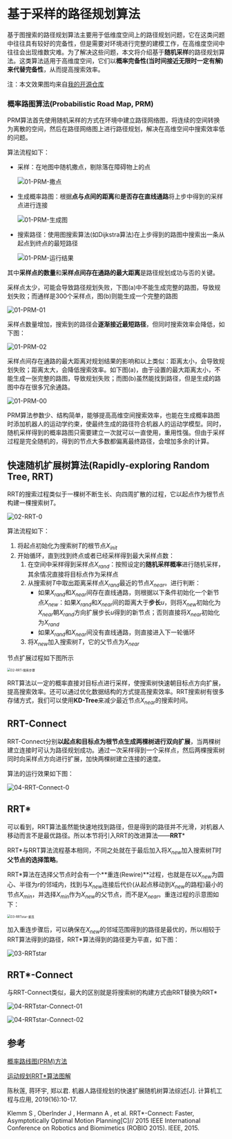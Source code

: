 # 基于采样的路径规划算法

基于图搜索的路径规划算法主要用于低维度空间上的路径规划问题，它在这类问题中往往具有较好的完备性，但是需要对环境进行完整的建模工作，在高维度空间中往往会出现维数灾难。为了解决这些问题，本文将介绍基于**随机采样**的路径规划算法。这类算法适用于高维度空间，它们以**概率完备性(当时间接近无限时一定有解)**来代替**完备性**，从而提高搜索效率。

注：本文效果图均来自[我的开源仓库](https://gitee.com/ghowoght/motion-planner)

### 概率路图算法(Probabilistic Road Map, PRM)

PRM算法首先使用随机采样的方式在环境中建立路径网络图，将连续的空间转换为离散的空间，然后在路径网络图上进行路径规划，解决在高维空间中搜索效率低的问题。

算法流程如下：

- 采样：在地图中随机撒点，剔除落在障碍物上的点

  ![01-PRM-撒点](img/04-采样算法/01-PRM-撒点.png)

- 生成概率路图：根据**点与点间的距离**和**是否存在直线通路**将上步中得到的采样点进行连接

  ![01-PRM-生成图](img/04-采样算法/01-PRM-生成图.png)

  

- 搜索路径：使用图搜索算法(如Dijkstra算法)在上步得到的路图中搜索出一条从起点到终点的最短路径

  <img src="img/04-采样算法/PRM-02/PRM-500.png" alt="01-PRM-运行结果"  />



其中**采样点的数量**和**采样点间存在通路的最大距离**是路径规划成功与否的关键。

采样点太少，可能会导致路径规划失败，下图(a)中不能生成完整的路图，导致规划失败；而通样是300个采样点，图(b)则能生成一个完整的路图

![01-PRM-01](img/04-采样算法/01-PRM-01.png)

采样点数量增加，搜索到的路径会**逐渐接近最短路径**，但同时搜索效率会降低，如下图：

![01-PRM-02](img/04-采样算法/01-PRM-02.png)

采样点间存在通路的最大距离对规划结果的影响和以上类似：距离太小，会导致规划失败；距离太大，会降低搜索效率。如下图(a)，由于设置的最大距离太小，不能生成一张完整的路图，导致规划失败；而图(b)虽然能找到路径，但是生成的路图中存在很多冗余通路。

![01-PRM-00](img/04-采样算法/01-PRM-00.png)

PRM算法参数少、结构简单，能够提高高维空间搜索效率，也能在生成概率路图时添加机器人的运动学约束，使最终生成的路径符合机器人的运动学模型。同时，随机采样得到的概率路图只需要建立一次就可以一直使用，重用性强。但由于采样过程是完全随机的，得到的节点大多数都偏离最终路径，会增加多余的计算。

## 快速随机扩展树算法(Rapidly-exploring Random Tree, RRT)

RRT的搜索过程类似于一棵树不断生长、向四周扩散的过程，它以起点作为根节点构建一棵搜索树$T$。

![02-RRT-0](img/04-采样算法/02-RRT-0.gif)

算法流程如下：

1. 将起点初始化为搜索树$T$的根节点$X_{init}$
2. 开始循环，直到找到终点或者已经采样得到最大采样点数：
   1. 在空间中采样得到采样点$X_{rand}$：按照设定的**随机采样概率**进行随机采样，其余情况直接将目标点作为采样点
   2. 从搜索树$T$中取出距离采样点$X_{rand}$最近的节点$X_{near}$。进行判断：
      - 如果$X_{rand}$和$X_{near}$间存在直线通路，则根据以下条件初始化一个新节点$X_{new}$：如果$X_{rand}$和$X_{near}$间的距离大于**步长**$u$，则将$X_{new}$初始化为$X_{near}$朝$X_{rand}$方向扩展步长$u$得到的新节点；否则直接将$X_{near}$初始化为$X_{rand}$
      - 如果$X_{rand}$和$X_{near}$间没有直线通路，则直接进入下一轮循环
   3. 将$X_{new}$加入搜索树$T$，它的父节点为$X_{near}$

节点扩展过程如下图所示

<img src="img/04-采样算法/02-RRT-搜索步骤.png" alt="02-RRT-搜索步骤" style="zoom: 50%;" />

RRT算法以一定的概率直接对目标点进行采样，使搜索树快速朝目标点方向扩展，提高搜索效率。还可以通过优化数据结构的方式提高搜索效率。RRT搜索树有很多存储方式，我们可以使用**KD-Tree**来减少最近节点$X_{near}$的搜索时间。

## RRT-Connect

RRT-Connect分别**以起点和目标点为根节点生成两棵树进行双向扩展**，当两棵树建立连接时可认为路径规划成功。通过一次采样得到一个采样点，然后两棵搜索树同时向采样点方向进行扩展，加快两棵树建立连接的速度。

算法的运行效果如下图：

![04-RRT-Connect-0](img/04-采样算法/04-RRT-Connect-0.gif)



## RRT*

可以看到，RRT算法虽然能快速地找到路径，但是得到的路径并不光滑，对机器人移动而言不是最优路径。所以本节将引入RRT的改进算法——**RRT***

RRT*与RRT算法流程基本相同，不同之处就在于最后加入将$X_{new}$加入搜索树$T$时**父节点的选择策略**。

RRT\*算法在选择父节点时会有一个**重连(Rewire)**过程，也就是在以$X_{new}$为圆心、半径为$r$的邻域内，找到与$X_{new}$连接后代价(从起点移动到$X_{new}$的路程)最小的节点$X_{min}$，并选择$X_{min}$作为$X_{new}$的父节点，而不是$X_{near}$。重连过程的示意图如下：

<img src="img/04-采样算法/03-RRTstar-重连.png" alt="03-RRTstar-重连" style="zoom: 50%;" />

加入重连步骤后，可以确保在$X_{new}$的邻域范围得到的路径是最优的，所以相较于RRT算法得到的路径，RRT*算法得到的路径更为平直，如下图：

![03-RRTstar](img/04-采样算法/03-RRTstar.gif)



## RRT*-Connect

与RRT-Connect类似，最大的区别就是将搜索树的构建方式由RRT替换为RRT*

![04-RRTstar-Connect-01](img/04-采样算法/04-RRTstar-Connect-01.gif)

![04-RRTstar-Connect-02](img/04-采样算法/04-RRTstar-Connect-02.gif)

## 参考

[概率路线图(PRM)方法](https://zhuanlan.zhihu.com/p/65673502)

[运动规划RRT*算法图解](https://blog.csdn.net/weixin_43795921/article/details/88557317)

陈秋莲, 蒋环宇, 郑以君. 机器人路径规划的快速扩展随机树算法综述[J]. 计算机工程与应用, 2019(16):10-17.

Klemm S , Oberlnder J , Hermann A , et al. RRT*-Connect: Faster, Asymptotically Optimal Motion Planning[C]// 2015 IEEE International Conference on Robotics and Biomimetics (ROBIO 2015). IEEE, 2015.